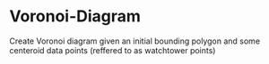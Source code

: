 # Voronoi-Diagram
 Create Voronoi diagram given an initial bounding polygon and some centeroid data points (reffered to as watchtower points)
